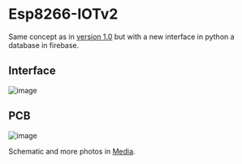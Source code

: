 # Esp8266-IOTv2
Same concept as in [version 1.0](https://github.com/YoungKippur/Esp8266-IOT) but with a new interface in python a database in firebase.

## Interface
![image](https://user-images.githubusercontent.com/82680610/133864899-bae140f4-7add-49df-a56b-a1e5cd08e628.png)

## PCB
![image](https://user-images.githubusercontent.com/82680610/133948024-c3906732-d03a-4c0f-ac10-cd8041220b00.png)

Schematic and more photos in [Media](Media).
